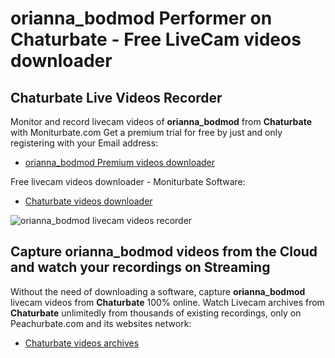 # orianna_bodmod Performer on Chaturbate - Free LiveCam videos downloader

## Chaturbate Live Videos Recorder

Monitor and record livecam videos of **orianna_bodmod** from **Chaturbate** with Moniturbate.com
Get a premium trial for free by just and only registering with your Email address:
* [orianna_bodmod Premium videos downloader](https://moniturbate.com/request-demo-licence-key.html)

Free livecam videos downloader - Moniturbate Software:
* [Chaturbate videos downloader](https://moniturbate.com/moniturbate-download-software.html)

![orianna_bodmod livecam videos recorder](https://peachurnet.com/templates/moniturbate-software.png)


## Capture orianna_bodmod videos from the Cloud and watch your recordings on Streaming

Without the need of downloading a software, capture **orianna_bodmod** livecam videos from **Chaturbate** 100% online.
Watch Livecam archives from **Chaturbate** unlimitedly from thousands of existing recordings, only on Peachurbate.com and its websites network:
* [Chaturbate videos archives](https://peachurnet.com/)